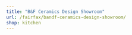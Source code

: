 ```yaml
---
title: "B&F Ceramics Design Showroom"
url: /fairfax/bandf-ceramics-design-showroom/
shop: kitchen
---
```

